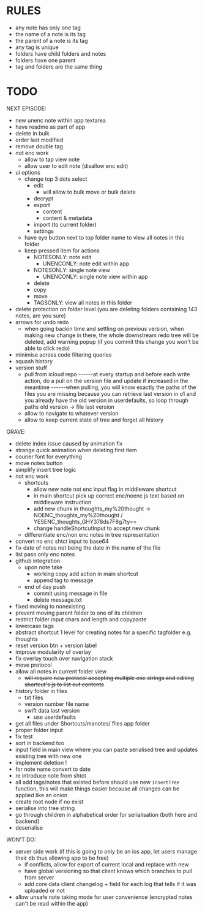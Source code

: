 # RULES
- any note has only one tag
- the name of a note is its tag
- the parent of a note is its tag
- any tag is unique 
- folders have child folders and notes
- folders have one parent
- tag and folders are the same thing

# TODO

NEXT EPISODE:
- new unenc note within app textarea
- have readme as part of app
- delete in bulk
- order last modified
- remove double tag
- not enc work
    - allow to tap view note
    - allow user to edit note (disallow enc edit)
- ui options
    - change top 3 dots select
        - edit
            - will allow to bulk move or bulk delete
        - decrypt
        - export
            - content
            - content & metadata
        - import (to current folder)
        - settings
    - have eye button next to top folder name to view all notes in this folder
    - keep pressed item for actions
        - NOTESONLY: note edit
            - UNENCONLY: note edit within app
        - NOTESONLY: single note view
            - UNENCONLY: single note view within app
        - delete
        - copy
        - move
        - TAGSONLY: view all notes in this folder
- delete protection on folder level (you are deleting folders containing 143 notes, are you sure)
- arrows for undo redo
    - when going backin time and settling on previous version, when making new change in there, the whole downstream redo tree will be deleted, add warning popup (if you commit this change you won't be able to click redo)
- minimise across code filtering queries
- squash history
- version stuff
    - pull from icloud repo             ------at every startup and before each write action, do a pull on the version file and update if increased in the meantime         ------when pulling, you will know exactly the paths of the files you are missing because you can retrieve last version in o1 and you already have the old version in userdefaults, so loop through paths old version -> file last version
    - allow to navigate to whatever version
    - allow to keep current state of tree and forget all history

GRAVE:
- delete index issue caused by animation fix
- strange quick animation when deleting first item
- courier font for everything
- move notes button
- simplify insert tree logic
- not enc work
    - shortcuts
        - allow new note not enc input flag in middleware shortcut
        - in main shortcut pick up correct enc/noenc js text based on middleware instruction
        - add new chunk in thoughts_my%20thought -> NOENC_thoughts_my%20thought / YESENC_thoughts_GHY378ds7F8g7ty==
        - change handleShortcutInput to accept new chunk
    - differentiate enc/non enc notes in tree representation
- convert no enc shtct input to base64
- fix date of notes not being the date in the name of the file
- list pass only enc notes
- github integration
    - upon note take
        - working copy add action in main shortcut
        - append tag to message
    - end of day push
        - commit using message in file
        - delete message.txt
- fixed moving to nonexisting
- prevent moving parent folder to one of its children
- restrict folder input chars and length and copypaste
- lowercase tags
- abstract shortcut 1 level for creating notes for a specific tagfolder e.g. thoughts
- reset version btn + version label
- improve modularity of overlay
- fix overlay touch over navigation stack
- move protocol
- allow all notes in current folder view
    - ~~will require new protocol accepting multiple enc strings and editing shortcut's js to list out contents~~
- history folder in files
    - txt files
    - version number file name
    - swift data last version
        - use userdefaults
- get all files under Shortcuts/manotes/ files app folder
- proper folder input
- fix test
- sort in backend too
- input field in main view where you can paste serialised tree and updates existing tree with new one
- implement deletion !
- for note name convert to date
- re introduce note from shtct
- all add tags/notes that existed before should use new `insertTree` function, this will make things easier because all changes can be applied like an onion
- create root node if no exist
- serialise into tree string
- go through children in alphabetical order for serialisation (both here and backend)
- deserialise

WON'T DO:
- server side work (if this is going to only be an ios app, let users manage their db thus allowing app to be free)
    - if conflicts, allow for export of current local and replace with new
    - have global versioning so that client knows which branches to pull from server
    - add core data client changelog + field for each log that tells if it was uploaded or not
- allow unsafe note taking mode for user convenience (encrypted notes can't be read within the app)
